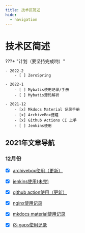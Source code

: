 ```yaml
---
title: 技术区简述
hide:
  - navigation
---
```


# 技术区简述

???+ "计划（要坚持完成哟）"

    - 2022-2
        - [ ] ZeroSpring

    - 2022-1
        - [ ] Mybatis使用记录/手册
        - [ ] Mybatis源码解析

    - 2021-12
        - [x] Mkdocs Material 记录手册
        - [x] ArchiveBox搭建
        - [x] Github Actions CI 上手
        - [ ] Jenkins使用

## 2021年文章导航

### 12月份

- [x] [archivebox使用（更新）](2021/12/archivebox.md)
- [x] [jenkins使用(未完)](2021/12/jenkins.md)
- [x] [github action使用（更新）](2021/12/github_action.md)
- [x] [nginx使用记录](2021/12/nginx_record.md)
- [x] [mkdocs material使用记录](mkdocs.md)
- [x] [i3-gaps使用记录](i3wm.md)


